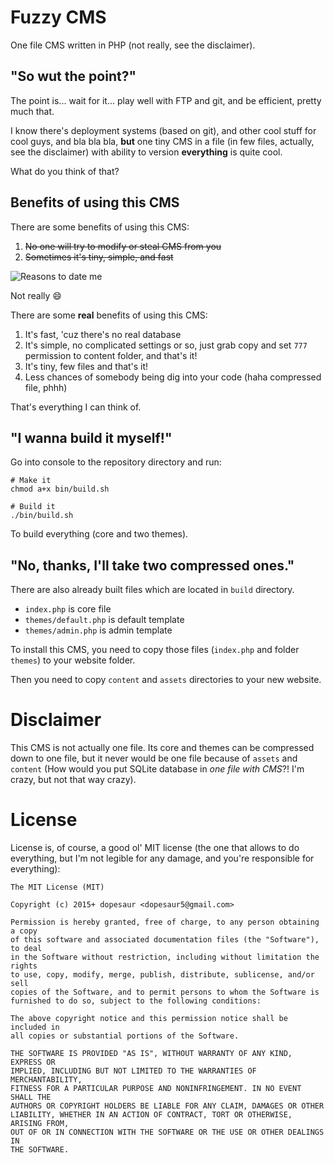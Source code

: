 # Fuzzy CMS

One file CMS written in PHP (not really, see the disclaimer).

## "So wut the point?"

The point is... wait for it... play well with FTP and git, and be efficient, pretty much that.

I know there's deployment systems (based on git), and other cool stuff for cool guys, and bla bla bla, **but** 
one tiny CMS in a file (in few files, actually, see the disclaimer) with ability to version **everything** is quite cool.

What do you think of that?

## Benefits of using this CMS

There are some benefits of using this CMS:

1. ~~No one will try to modify or steal CMS from you~~
2. ~~Sometimes it's tiny, simple, and fast~~

![Reasons to date me](http://cdn.meme.am/instances/400x/54410499.jpg)

Not really :smile:

There are some **real** benefits of using this CMS: 

1. It's fast, 'cuz there's no real database
2. It's simple, no complicated settings or so, just grab copy and set `777` permission to content folder, and that's it!
3. It's tiny, few files and that's it!
4. Less chances of somebody being dig into your code (haha compressed file, phhh)

That's everything I can think of.

## "I wanna build it myself!"

Go into console to the repository directory and run: 

```
# Make it
chmod a+x bin/build.sh 

# Build it
./bin/build.sh
```

To build everything (core and two themes).

## "No, thanks, I'll take two compressed ones."

There are also already built files which are located in `build` directory.

* `index.php` is core file
* `themes/default.php` is default template
* `themes/admin.php` is admin template

To install this CMS, you need to copy those files (`index.php` and folder `themes`) to your website folder. 

Then you need to copy `content` and `assets` directories to your new website.

# Disclaimer 

This CMS is not actually one file. Its core and themes can be compressed down to one file, but it never would be one file because of `assets` and `content` (How would you put SQLite database in *one file with CMS*?! I'm crazy, but not that way crazy).

# License

License is, of course, a good ol' MIT license (the one that allows to do everything, but I'm not legible for any damage, and you're responsible for everything):

```
The MIT License (MIT)

Copyright (c) 2015+ dopesaur <dopesaur5@gmail.com>

Permission is hereby granted, free of charge, to any person obtaining a copy
of this software and associated documentation files (the "Software"), to deal
in the Software without restriction, including without limitation the rights
to use, copy, modify, merge, publish, distribute, sublicense, and/or sell
copies of the Software, and to permit persons to whom the Software is
furnished to do so, subject to the following conditions:

The above copyright notice and this permission notice shall be included in
all copies or substantial portions of the Software.

THE SOFTWARE IS PROVIDED "AS IS", WITHOUT WARRANTY OF ANY KIND, EXPRESS OR
IMPLIED, INCLUDING BUT NOT LIMITED TO THE WARRANTIES OF MERCHANTABILITY,
FITNESS FOR A PARTICULAR PURPOSE AND NONINFRINGEMENT. IN NO EVENT SHALL THE
AUTHORS OR COPYRIGHT HOLDERS BE LIABLE FOR ANY CLAIM, DAMAGES OR OTHER
LIABILITY, WHETHER IN AN ACTION OF CONTRACT, TORT OR OTHERWISE, ARISING FROM,
OUT OF OR IN CONNECTION WITH THE SOFTWARE OR THE USE OR OTHER DEALINGS IN
THE SOFTWARE.
```
